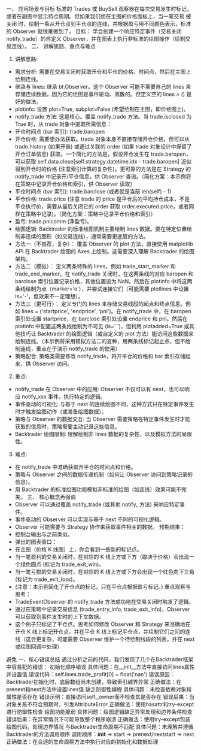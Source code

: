一、 应用场景与目标
标准的 Trades 或 BuySell 观察器在每次交易发生时标记，或者在副图中显示持仓周期。但如果我们想在主图的价格面板上，当一笔交易 被关闭 时，绘制一条从开仓点到平仓点的连线，并根据盈亏用不同颜色表示，标准的 Observer 就很难做到了。
目标： 学会创建一个响应特定事件（交易关闭 notify_trade）的自定义 Observer，并在图表上执行非标准的绘图操作（绘制交易连线）。
二、 讲解思路、重点与难点
1. 讲解思路:
- 需求分析: 需要在交易关闭时获取开仓和平仓的价格、时间点，然后在主图上绘制连线。
- 继承与 lines: 继承 bt.Observer。这个 Observer 可能不需要自己的 lines 来存储连续数据，因为它的绘图是事件驱动、离散的。但定义空的 lines = () 是好的做法。
- plotinfo: 设置 plot=True, subplot=False (希望绘制在主图，即价格图上)。
- notify_trade 方法: 这是核心。覆盖 notify_trade 方法。当 trade.isclosed 为 True 时，从 trade 对象中提取所需信息：
- 开仓时间点 (bar 索引): trade.baropen
- 开仓价格: 需要想办法获取。trade 对象本身不直接存储开仓价格，但可以从 trade.history (如果开启) 或通过关联的 order (如果 trade 对象设计中保留了开仓订单信息) 获取。一个简化的方法是，假设开仓发生在 trade.baropen，可以获取 self.data.close[self.strategy.datetime.idx - trade.baropen] 近似得到开仓时的价格 (注意索引计算的复杂性)。更可靠的方法是在 Strategy 的 notify_trade 中记录开/平仓信息，供 Observer 查询。（简化方案：本示例将在策略中记录开仓价格和索引，供 Observer 读取）
- 平仓时间点 (bar 索引): trade.barclose (或者就是当前 len(self) - 1)
- 平仓价格: trade.price (注意 trade 的 price 是平仓后的平均持仓成本，不是平仓执行价，需要从最后关闭它的 order 获取 order.executed.price，或者同样在策略中记录)。（简化方案：策略中记录平仓价格和索引）
- 盈亏: trade.pnlcomm (净盈亏)。
- 绘图逻辑: Backtrader 的标准绘图机制主要绘制 lines 数据。要在特定位置绘制非连续的图形（如交易连线），通常需要更底层的方法。
- 方法一（不推荐，复杂）： 覆盖 Observer 的 plot 方法，直接使用 matplotlib API 在 Backtrader 绘图的 Axes 上绘制。这需要深入理解 Backtrader 的绘图架构。
- 方法二（模拟）： 定义两条特殊的 lines，例如 trade_start_marker 和 trade_end_marker。在 notify_trade 关闭时，在这两条线的对应 baropen 和 barclose 索引位置记录价格，其他位置设为 NaN。然后在 plotinfo 中将这两条线绘制为点（marker='o'），并尝试连接它们（可能需要 plotlines 中设置 ls='-'，但效果不一定理想）。
- 方法三（更可行）： 定义专门的 lines 来存储交易线段的起点和终点信息。例如 lines = ('startprice', 'endprice', 'pnl')。在 notify_trade 中，在 baropen 索引处设置 startprice，在 barclose 索引处设置 endprice 和 pnl。然后在 plotinfo 中配置这两条线绘制为不可见 (ls=' ')，但利用 plotadded=True 或其他技巧让 Backtrader 的绘图逻辑（或自定义的 plot 方法）能访问这些数据来绘制连线。（本示例将采用模拟方法二的变种，用两条线标记起止点，但不绘制连线，重点在于演示 notify_trade 的使用）
- 策略配合: 策略类需要修改 notify_trade，将开平仓的价格和 bar 索引存储起来，供 Observer 访问。
2. 重点:
- notify_trade 在 Observer 中的应用: Observer 不仅可以有 next，也可以响应 notify_xxx 事件，执行特定的逻辑。
- 事件驱动的可视化: 与基于 next 的连续绘图不同，这种方式只在特定事件发生时才触发绘图动作（或准备绘图数据）。
- 策略与 Observer 的数据交互: 当 Observer 需要策略在特定事件发生时才能获取的信息时，策略需要主动记录这些信息。
- Backtrader 绘图限制: 理解绘制非 lines 数据的复杂性，以及模拟方法的局限性。
3. 难点:
- 在 notify_trade 中准确获取开平仓的时间点和价格。
- 策略与 Observer 之间的数据传递机制（如何让 Observer 访问到策略记录的信息）。
- 用 Backtrader 的标准绘图功能模拟非标准的绘图（如连线）效果可能不完美。
三、 核心概念再强调
- Observer 可以通过覆盖 notify_trade (或其他 notify_ 方法) 来响应特定事件。
- 事件驱动的 Observer 可以实现与基于 next 不同的可视化逻辑。
- Observer 可能需要与 Strategy 协作来获取事件相关的数据。
预期结果：
- 控制台输出与之前类似。
- 弹出的图表窗口：
- 在主图（价格 K 线图）上，你会看到一些新的标记点。
- 当一笔盈利的交易关闭时，在对应的 K 线上方或下方（取决于价格）会出现一个绿色圆点 (标记为 trade_exit_win)。
- 当一笔亏损的交易关闭时，在对应的 K 线上方或下方会出现一个红色向下三角 (标记为 trade_exit_loss)。
- (注意：本示例简化了开仓点的标记，只在平仓点根据盈亏标记。)
重点观察与思考：
- TradeEventObserver 的 notify_trade 方法成功地在交易关闭时触发了逻辑。
- 通过在策略中记录交易信息 (trade_entry_info, trade_exit_info)，Observer 可以获取到事件发生时的上下文数据。
- 这个例子只标记了平仓点。思考如何修改 Observer 和 Strategy 来准确地在开仓 K 线上标记开仓点，并在平仓 K 线上标记平仓点，并绘制它们之间的连线（这会更复杂，可能需要 Observer 维护一个待绘制线段的列表，并在 next 或绘图回调中处理）

避免
一、核心错误总结
通过分析之前的代码，我们发现了几个在Backtrader框架中容易犯的错误：
初始化顺序错误
具体问题：在__init__方法中直接访问lines属性并设置值
错误代码：self.lines.trade_profit[0] = float('nan')
错误原因：Backtrader初始化时，底层数组尚未创建，导致索引越界异常
正确做法：在prenext和next方法中设置lines值
缺乏防御性编程
具体问题：未检查依赖对象和属性是否存在
错误示例：直接访问self._owner而不检查其是否存在
错误后果：当对象关系不符合预期时，引发AttributeError
正确做法：使用hasattr和try-except进行防御性检查
绘图功能脆弱
具体问题：绘图逻辑缺乏异常处理和边界条件检查
错误后果：在异常情况下可能导致整个程序崩溃
正确做法：使用try-except包装绘图代码，处理边界情况
与Backtrader生命周期不匹配
具体问题：未理解并遵循Backtrader的方法调用顺序
调用顺序：__init__ -> start -> prenext/nextstart -> next
正确做法：在合适的生命周期方法中执行对应的初始化和数据处理